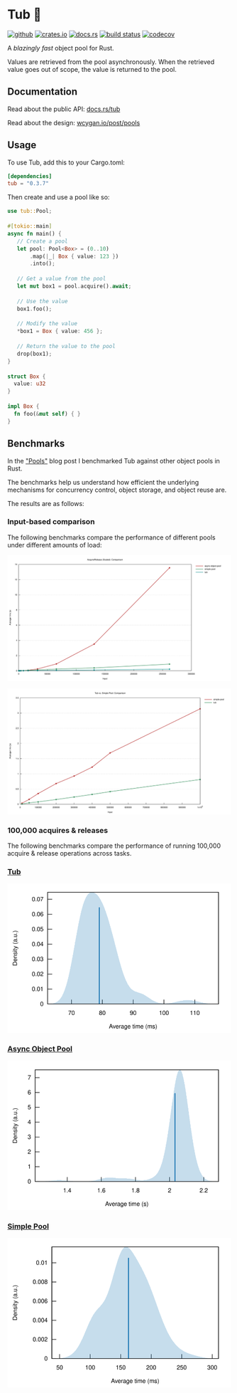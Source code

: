 # Tub 🛁

[<img alt="github" src="https://img.shields.io/badge/github-wcygan/tub-8da0cb?style=for-the-badge&labelColor=555555&logo=github" height="20">](https://github.com/wcygan/tub)
[<img alt="crates.io" src="https://img.shields.io/crates/v/tub.svg?style=for-the-badge&color=fc8d62&logo=rust" height="20">](https://crates.io/crates/tub)
[<img alt="docs.rs" src="https://img.shields.io/badge/docs.rs-tub-66c2a5?style=for-the-badge&labelColor=555555&logo=docs.rs" height="20">](https://docs.rs/tub)
[<img alt="build status" src="https://img.shields.io/github/actions/workflow/status/wcygan/tub/test.yml?branch=master&style=for-the-badge" height="20">](https://github.com/wcygan/tub/actions?query=branch%3Amaster)
[![codecov](https://codecov.io/gh/wcygan/tub/branch/master/graph/badge.svg?token=5OGDYMYGXM)](https://codecov.io/gh/wcygan/tub)


A *blazingly fast* object pool for Rust.

Values are retrieved from the pool asynchronously. When the retrieved value goes out of scope, the value is returned to the pool.

## Documentation

Read about the public API: [docs.rs/tub](https://docs.rs/tub)

Read about the design: [wcygan.io/post/pools](https://www.wcygan.io/post/pools/)

## Usage

To use Tub, add this to your Cargo.toml:

```toml
[dependencies]
tub = "0.3.7"
```

Then create and use a pool like so:

```rust
use tub::Pool;

#[tokio::main]
async fn main() {
   // Create a pool
   let pool: Pool<Box> = (0..10)
       .map(|_| Box { value: 123 })
       .into();

   // Get a value from the pool
   let mut box1 = pool.acquire().await;

   // Use the value
   box1.foo();

   // Modify the value
   *box1 = Box { value: 456 };

   // Return the value to the pool
   drop(box1);
}

struct Box {
  value: u32
}

impl Box {
  fn foo(&mut self) { }
}
```

## Benchmarks

In the ["Pools"](https://www.wcygan.io/post/pools/#results) blog post I benchmarked Tub against other object pools in Rust.

The benchmarks help us understand how efficient the underlying mechanisms for concurrency control, object storage, and object reuse are.

The results are as follows:

### Input-based comparison

The following benchmarks compare the performance of different pools under different amounts of load:

![all](resources/all.svg)

![two](resources/two.svg)

### 100,000 acquires & releases

The following benchmarks compare the performance of running 100,000 acquire & release operations across tasks.

### [Tub](https://crates.io/crates/tub)

![tub](resources/tub-pdf.svg)

### [Async Object Pool](https://crates.io/crates/async-object-pool)

![async-object-pool](resources/async-object-pool-pdf.svg)

### [Simple Pool](https://crates.io/crates/simple-pool)

![simple-pool](resources/simple-pool-pdf.svg)